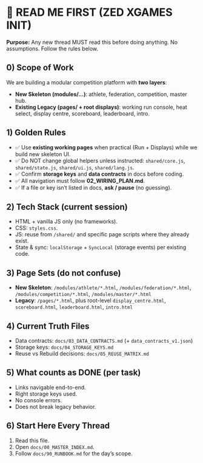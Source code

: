 # 🚦 READ ME FIRST (ZED XGAMES INIT)
**Purpose:** Any new thread MUST read this before doing anything. No assumptions. Follow the rules below.

## 0) Scope of Work
We are building a modular competition platform with **two layers**:
- **New Skeleton (modules/...)**: athlete, federation, competition, master hub.
- **Existing Legacy (pages/ + root displays)**: working run console, heat select, display centre, scoreboard, leaderboard, intro.

## 1) Golden Rules
- ✅ Use **existing working pages** when practical (Run + Displays) while we build new skeleton UI.
- ✅ Do NOT change global helpers unless instructed: `shared/core.js`, `shared/state.js`, `shared/ui.js`, `shared/lang.js`.
- ✅ Confirm **storage keys** and **data contracts** in docs before coding.
- ✅ All navigation must follow **02_WIRING_PLAN.md**.
- ✅ If a file or key isn’t listed in docs, **ask / pause** (no guessing).

## 2) Tech Stack (current session)
- HTML + vanilla JS only (no frameworks).
- CSS: `styles.css`.
- JS: reuse from `/shared/` and specific page scripts where they already exist.
- State & sync: `localStorage` + `SyncLocal` (storage events) per existing code.

## 3) Page Sets (do not confuse)
- **New Skeleton**: `/modules/athlete/*.html`, `/modules/federation/*.html`, `/modules/competition/*.html`, `/modules/master/*.html`
- **Legacy**: `/pages/*.html`, plus root-level `display_centre.html`, `scoreboard.html`, `leaderboard.html`, `intro.html`

## 4) Current Truth Files
- Data contracts: `docs/03_DATA_CONTRACTS.md` (+ `data_contracts_v1.json`)
- Storage keys: `docs/04_STORAGE_KEYS.md`
- Reuse vs Rebuild decisions: `docs/05_REUSE_MATRIX.md`

## 5) What counts as DONE (per task)
- Links navigable end-to-end.
- Right storage keys used.
- No console errors.
- Does not break legacy behavior.

## 6) Start Here Every Thread
1) Read this file.
2) Open `docs/00_MASTER_INDEX.md`.
3) Follow `docs/90_RUNBOOK.md` for the day’s scope.

